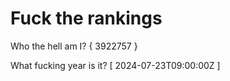 # Fuck the rankings

Who the hell am I?
{ 3922757 }

What fucking year is it?
[ 2024-07-23T09:00:00Z ]
